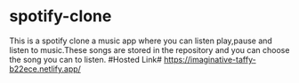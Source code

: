 # spotify-clone
This is a spotify clone a music app where you can listen play,pause and listen to music.These songs are stored in the repository and you can choose the song you can to listen.
#Hosted Link#
https://imaginative-taffy-b22ece.netlify.app/
